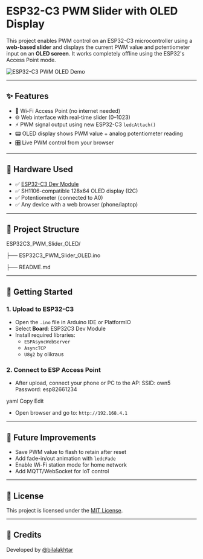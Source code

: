 # ESP32-C3 PWM Slider with OLED Display

This project enables PWM control on an ESP32-C3 microcontroller using a **web-based slider** and displays the current PWM value and potentiometer input on an **OLED screen**. It works completely offline using the ESP32's Access Point mode.

![ESP32-C3 PWM OLED Demo](https://user-images.githubusercontent.com/your-image-placeholder.png)

---

## ✨ Features

- 📶 Wi-Fi Access Point (no internet needed)
- 🌐 Web interface with real-time slider (0–1023)
- ⚡ PWM signal output using new ESP32-C3 `ledcAttach()`
- 📟 OLED display shows PWM value + analog potentiometer reading
- 🎛️ Live PWM control from your browser

---

## 🔧 Hardware Used

- ✅ [ESP32-C3 Dev Module](https://www.espressif.com/en/products/socs/esp32-c3)
- ✅ SH1106-compatible 128x64 OLED display (I2C)
- ✅ Potentiometer (connected to A0)
- ✅ Any device with a web browser (phone/laptop)

---

## 📁 Project Structure

ESP32C3_PWM_Slider_OLED/

├── ESP32C3_PWM_Slider_OLED.ino

├── README.md

---

## 🚀 Getting Started

### 1. Upload to ESP32-C3

- Open the `.ino` file in Arduino IDE or PlatformIO
- Select **Board**: ESP32C3 Dev Module
- Install required libraries:
  - `ESPAsyncWebServer`
  - `AsyncTCP`
  - `U8g2` by olikraus

### 2. Connect to ESP Access Point

- After upload, connect your phone or PC to the AP:
SSID: own5
Password: esp82661234

yaml
Copy
Edit
- Open browser and go to: `http://192.168.4.1`


---

## 🧠 Future Improvements

- Save PWM value to flash to retain after reset
- Add fade-in/out animation with `ledcFade`
- Enable Wi-Fi station mode for home network
- Add MQTT/WebSocket for IoT control

---

## 📜 License

This project is licensed under the [MIT License](LICENSE).

---

## 🙌 Credits

Developed by [@bilalakhtar](https://github.com/bilalakhtar)
